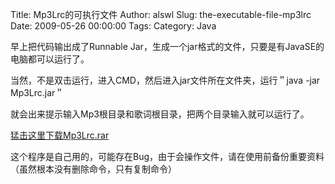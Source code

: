 Title: Mp3Lrc的可执行文件
Author: alswl
Slug: the-executable-file-mp3lrc
Date: 2009-05-26 00:00:00
Tags: 
Category: Java

早上把代码输出成了Runnable Jar，生成一个jar格式的文件，只要是有JavaSE的电脑都可以运行了。

当然，不是双击运行，进入CMD，然后进入jar文件所在文件夹，运行＂java -jar Mp3Lrc.jar＂

就会出来提示输入Mp3根目录和歌词根目录，把两个目录输入就可以运行了。

[猛击这里下载Mp3Lrc.rar](http://upload-log4d.qiniudn.com/2009/05/mp3lrc.rar)

这个程序是自己用的，可能存在Bug，由于会操作文件，请在使用前备份重要资料（虽然根本没有删除命令，只有复制命令）

